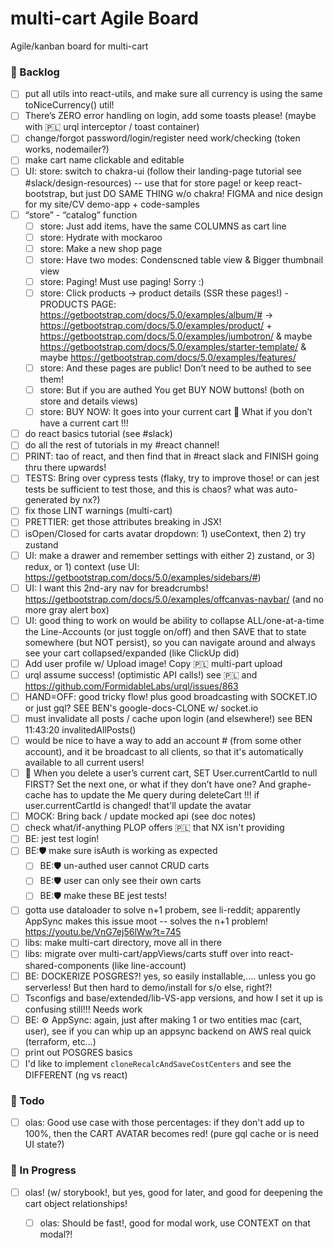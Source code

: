 # multi-cart Agile Board

Agile/kanban board for multi-cart

### 📘 Backlog

- [ ] put all utils into react-utils, and make sure all currency is using the same toNiceCurrency() util!
- [ ] There’s ZERO error handling on login, add some toasts please! (maybe with 🇵🇱 urql interceptor / toast container)  
- [ ] change/forgot password/login/register need work/checking (token works, nodemailer?)  
- [ ] make cart name clickable and editable 
- [ ] UI: store: switch to chakra-ui (follow their landing-page tutorial see #slack/design-resources) -- use that for store page! or keep react-bootstrap, but just DO SAME THING w/o chakra! FIGMA and nice design for my site/CV demo-app + code-samples  
- [ ] “store” - “catalog” function  
  - [ ] store: Just add items, have the same COLUMNS as cart line  
  - [ ] store: Hydrate with mockaroo  
  - [ ] store: Make a new shop page  
  - [ ] store: Have two modes: Condenscned table view & Bigger thumbnail view  
  - [ ] store: Paging! Must use paging! Sorry :)  
  - [ ] store: Click products -> product details (SSR these pages!) - PRODUCTS PAGE: https://getbootstrap.com/docs/5.0/examples/album/# -> https://getbootstrap.com/docs/5.0/examples/product/ + https://getbootstrap.com/docs/5.0/examples/jumbotron/ & maybe https://getbootstrap.com/docs/5.0/examples/starter-template/ & maybe https://getbootstrap.com/docs/5.0/examples/features/
  - [ ] store: And these pages are public! Don’t need to be authed to see them!  
  - [ ] store: But if you are authed You get BUY NOW buttons! (both on store and details views)  
  - [ ] store: BUY NOW: It goes into your current cart 🔴 What if you don’t have a current cart !!!  
- [ ] do react basics tutorial (see #slack)  
- [ ] do all the rest of tutorials in my #react channel!  
- [ ] PRINT: tao of react, and then find that in #react slack and FINISH going thru there upwards!  
- [ ] TESTS: Bring over cypress tests (flaky, try to improve those! or can jest tests be sufficient to test those, and this is chaos? what was auto-generated by nx?)  
- [ ] fix those LINT warnings (multi-cart)  
- [ ] PRETTIER: get those attributes breaking in JSX!  
- [ ] isOpen/Closed for carts avatar dropdown: 1) useContext, then 2) try zustand  
- [ ] UI: make a drawer and remember settings with either 2) zustand, or 3) redux, or 1) context (use UI: https://getbootstrap.com/docs/5.0/examples/sidebars/#)  
- [ ] UI: I want this 2nd-ary nav for breadcrumbs! https://getbootstrap.com/docs/5.0/examples/offcanvas-navbar/ (and no more gray alert box)
- [ ] UI: good thing to work on would be ability to collapse ALL/one-at-a-time the Line-Accounts (or just toggle on/off) and then SAVE that to state somewhere (but NOT persist), so you can navigate around and always see your cart collapsed/expanded (like ClickUp did)
- [ ] Add user profile w/ Upload image! Copy 🇵🇱 multi-part upload  
- [ ] urql assume success! (optimistic API calls!) see 🇵🇱  and https://github.com/FormidableLabs/urql/issues/863
- [ ] HAND=OFF: good tricky flow! plus good broadcasting with SOCKET.IO or just gql? SEE BEN's google-docs-CLONE w/ socket.io  
- [ ] must invalidate all posts / cache upon login (and elsewhere!)  see BEN 11:43:20 invalitedAllPosts()  
- [ ] would be nice to have a way to add an account # (from some other account), and it be broadcast to all clients, so that it's automatically available to all current users!
- [ ] 🐞 When you delete a user’s current cart, SET User.currentCartId to null FIRST? Set the next one, or what if they don’t have one?  And graphe-cache has to update the Me query during deleteCart !!! if user.currentCartId is changed! that'll update the avatar
- [ ] MOCK: Bring back / update mocked api (see doc notes)  
- [ ] check what/if-anything PLOP offers 🇵🇱 that NX isn't providing  
- [ ] BE: jest test login!  
- [ ] BE:🛡 make sure isAuth is working as expected  
  - [ ] BE:🛡 un-authed user cannot CRUD carts  
  - [ ] BE:🛡 user can only see their own carts  
  - [ ] BE:🛡 make these BE jest tests!  
- [ ] gotta use dataloader to solve n+1 probem, see li-reddit; apparently AppSync makes this issue moot -- solves the n+1 problem! https://youtu.be/VnG7ej56lWw?t=745 
- [ ] libs: make multi-cart directory, move all in there
- [ ] libs: migrate over multi-cart/appViews/carts stuff over into react-shared-components (like line-account)
- [ ] BE: DOCKERIZE POSGRES?! yes, so easily installable,.... unless you go serverless! But then hard to demo/install for s/o else, right?!  
- [ ] Tsconfigs and base/extended/lib-VS-app versions, and how I set it up is confusing still!!! Needs work  
- [ ] BE: ⚙️ AppSync: again, just after making 1 or two entities mac (cart, user), see if you can whip up an appsync backend on AWS real quick (terraform, etc…)  
- [ ] print out POSGRES basics  
- [ ] I'd like to implement `cloneRecalcAndSaveCostCenters` and see the DIFFERENT (ng vs react)

### 💪 Todo

  - [ ] olas: Good use case with those percentages: if they don't add up to 100%, then the CART AVATAR becomes red! (pure gql cache or is need UI state?)  

### 🧠 In Progress

- [ ] olas! (w/ storybook!, but yes, good for later, and good for deepening the cart object relationships!  
  - [ ] olas: Should be fast!, good for modal work, use CONTEXT on that modal?!  

